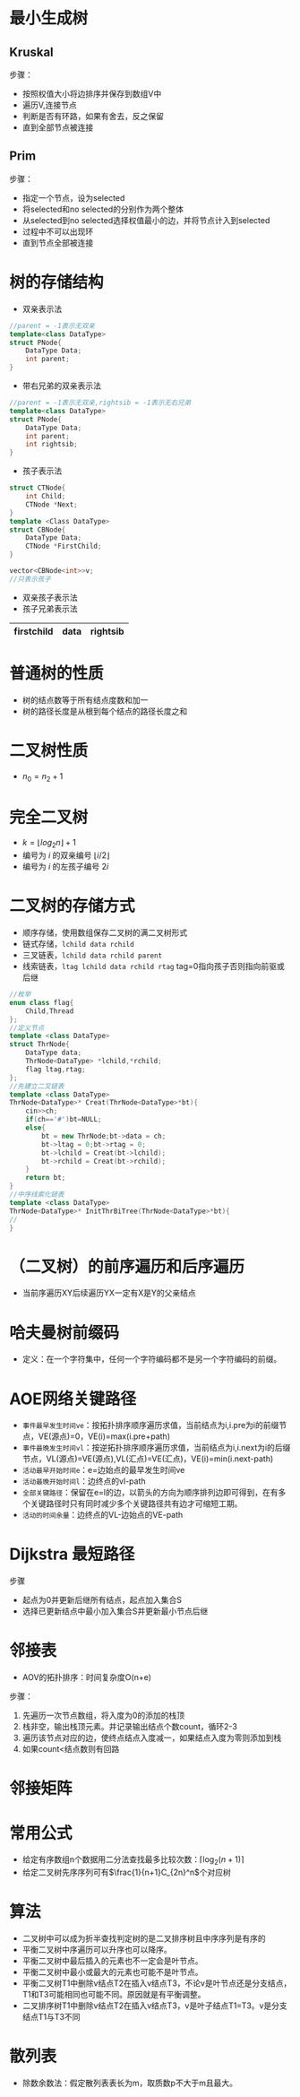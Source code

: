 # 最小生成树

## Kruskal

步骤：<br>
* 按照权值大小将边排序并保存到数组V中
* 遍历V,连接节点
* 判断是否有环路，如果有舍去，反之保留
* 直到全部节点被连接

## Prim

步骤：<br>
* 指定一个节点，设为selected
* 将selected和no selected的分别作为两个整体
* 从selected到no selected选择权值最小的边，并将节点计入到selected
* 过程中不可以出现环
* 直到节点全部被连接

# 树的存储结构

* 双亲表示法
```C++
//parent = -1表示无双亲
template<class DataType>
struct PNode{
    DataType Data;
    int parent;
}
```
* 带右兄弟的双亲表示法
```C++
//parent = -1表示无双亲,rightsib = -1表示无右兄弟
template<class DataType>
struct PNode{
    DataType Data;
    int parent;
    int rightsib;
}
```
* 孩子表示法
```C++
struct CTNode{
    int Child;
    CTNode *Next;
}
template <Class DataType>
struct CBNode{
    DataType Data;
    CTNode *FirstChild;
}

vector<CBNode<int>>v;
//只表示孩子
```
* 双亲孩子表示法
* 孩子兄弟表示法

| firstchild | data | rightsib |
| ---- | ---- | ----- |

# 普通树的性质

* 树的结点数等于所有结点度数和加一
* 树的路径长度是从根到每个结点的路径长度之和

# 二叉树性质

* $n_0 = n_2+1$

# 完全二叉树

* $k=\lfloor log_2n \rfloor +1$
* 编号为 $i$ 的双亲编号 $\lfloor i/2 \rfloor$
* 编号为 $i$ 的左孩子编号 $2i$

# 二叉树的存储方式

* 顺序存储，使用数组保存二叉树的满二叉树形式
* 链式存储，`lchild data rchild`
* 三叉链表，`lchild data rchild parent`
* 线索链表，`ltag lchild data rchild rtag` tag=0指向孩子否则指向前驱或后继

```Cpp
//枚举
enum class flag{
    Child,Thread
};
//定义节点
template <class DataType>
struct ThrNode{
    DataType data;
    ThrNode<DataType> *lchild,*rchild;
    flag ltag,rtag;
};
//先建立二叉链表
template <class DataType>
ThrNode<DataType>* Creat(ThrNode<DataType>*bt){
    cin>>ch;
    if(ch=='#')bt=NULL;
    else{
        bt = new ThrNode;bt->data = ch;
        bt->ltag = 0;bt->rtag = 0;
        bt->lchild = Creat(bt->lchild);
        bt->rchild = Creat(bt->rchild);
    }
    return bt;
}
//中序线索化链表
template <class DataType>
ThrNode<DataType>* InitThrBiTree(ThrNode<DataType>*bt){
//
}
```

# （二叉树）的前序遍历和后序遍历

* 当前序遍历XY后续遍历YX一定有X是Y的父亲结点


# 哈夫曼树前缀码

* 定义：在一个字符集中，任何一个字符编码都不是另一个字符编码的前缀。

# AOE网络关键路径

* `事件最早发生时间ve`：按拓扑排序顺序遍历求值，当前结点为i,i.pre为i的前缀节点，VE(源点)=0，VE(i)=max(i.pre+path)
* `事件最晚发生时间vl`：按逆拓扑排序顺序遍历求值，当前结点为i,i.next为i的后缀节点，VL(源点)=VE(源点),VL(汇点)=VE(汇点)，VE(i)=min(i.next-path)
* `活动最早开始时间e`：e=边始点的最早发生时间ve
* `活动最晚开始时间l`：边终点的vl-path
* `全部关键路径`：保留在e=l的边，以箭头的方向为顺序排列边即可得到，在有多个关键路径时只有同时减少多个关键路径共有边才可缩短工期。
* `活动的时间余量`：边终点的VL-边始点的VE-path

# Dijkstra 最短路径
步骤<br>
* 起点为0并更新后继所有结点，起点加入集合S
* 选择已更新结点中最小加入集合S并更新最小节点后继

# 邻接表

* AOV的拓扑排序：时间复杂度O(n+e)

步骤：<br>
1. 先遍历一次节点数组，将入度为0的添加的栈顶
2. 栈非空，输出栈顶元素。并记录输出结点个数count，循环2-3
3. 遍历该节点对应的边，使终点结点入度减一，如果结点入度为零则添加到栈
4. 如果count<结点数则有回路
   
# 邻接矩阵


# 常用公式

* 给定有序数组n个数据用二分法查找最多比较次数：$\lceil \log _2(n+1) \rceil$
* 给定二叉树先序序列可有$\frac{1}{n+1}C_{2n}^n$个对应树

# 算法

* 二叉树中可以成为折半查找判定树的是二叉排序树且中序序列是有序的
* 平衡二叉树中序遍历可以升序也可以降序。
* 平衡二叉树中最后插入的元素也不一定会是叶节点。
* 平衡二叉树中最小或最大的元素也可能不是叶节点。
* 平衡二叉树T1中删除v结点T2在插入v结点T3，不论v是叶节点还是分支结点，T1和T3可能相同也可能不同。原因就是有平衡调整。
* 二叉排序树T1中删除v结点T2在插入v结点T3，v是叶子结点T1=T3。v是分支结点T1与T3不同

# 散列表

* 除数余数法：假定散列表表长为m，取质数p不大于m且最大。
